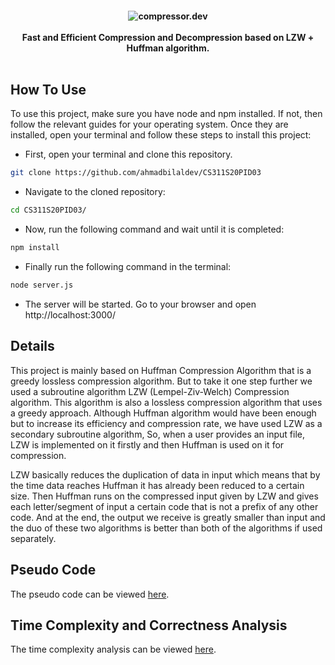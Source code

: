 <h4 align="center">
        <img src="https://github.com/ahmadbilaldev/CS311S20PID03/blob/master/public/img/compressor.jpg" alt="compressor.dev" />
    <br>
    <br> 
 Fast and Efficient Compression and Decompression based on LZW + Huffman algorithm. 
<br>
</br>


## How To Use 

To use this project, make sure you have node and npm installed. If not, then follow the relevant guides for your operating system. Once they are installed, open your terminal and follow these steps to install this project:

- First, open your terminal and clone this repository. 
```sh
git clone https://github.com/ahmadbilaldev/CS311S20PID03
```

- Navigate to the cloned repository: 
```sh
cd CS311S20PID03/
```

- Now, run the following command and wait until it is completed: 
```sh
npm install
```

- Finally run the following command in the terminal: 
```sh
node server.js
```

- The server will be started. Go to your browser and open http://localhost:3000/

## Details

This project is mainly based on Huffman Compression Algorithm that is a greedy lossless compression algorithm. But to take it one step further we used a subroutine algorithm LZW (Lempel-Ziv-Welch) Compression algorithm. This algorithm is also a lossless compression algorithm that uses a greedy approach. Although Huffman algorithm would have been enough but to increase its efficiency and compression rate, we have used LZW as a secondary subroutine algorithm, So, when a user provides an input file, LZW is implemented on it firstly and then Huffman is used on it for compression.

LZW basically reduces the duplication of data in input which means that by the time data reaches Huffman it has already been reduced to a certain size. Then Huffman runs on the compressed input given by LZW and gives each letter/segment of input a certain code that is not a prefix of any other code. And at the end, the output we receive is greatly smaller than input and the duo of these two algorithms is better than both of the algorithms if used separately.


## Pseudo Code

The pseudo code can be viewed [here](/algo/pseudo.md).

## Time Complexity and Correctness Analysis

The time complexity analysis can be viewed [here](/algo/timeComplexity.md).

